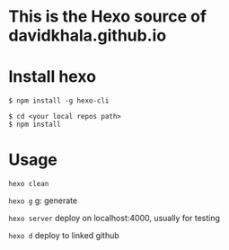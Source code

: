 # This is the Hexo source of davidkhala.github.io

Install hexo
===================
```$ npm install -g hexo-cli```

```
$ cd <your local repos path>
$ npm install

```

Usage
===============

```hexo clean```

```hexo g``` g: generate

```hexo server``` deploy on localhost:4000, usually for testing

```hexo d``` deploy to linked github
